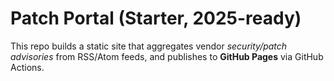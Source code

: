 # Patch Portal (Starter, 2025-ready)

This repo builds a static site that aggregates vendor *security/patch advisories* from RSS/Atom feeds,
and publishes to **GitHub Pages** via GitHub Actions.
